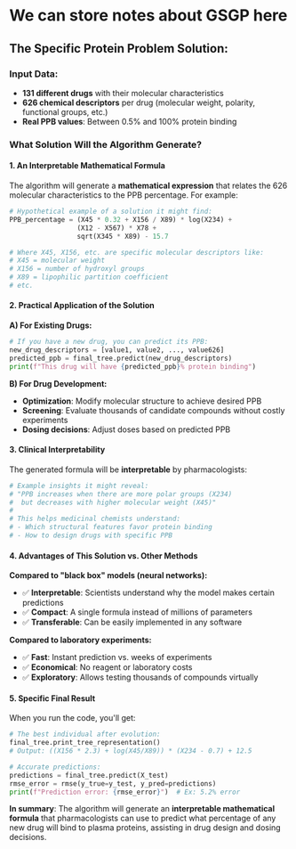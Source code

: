 # We can store notes about GSGP here

## **The Specific Protein Problem Solution:**

### **Input Data:**
- **131 different drugs** with their molecular characteristics
- **626 chemical descriptors** per drug (molecular weight, polarity, functional groups, etc.)
- **Real PPB values**: Between 0.5% and 100% protein binding

### **What Solution Will the Algorithm Generate?**

#### **1. An Interpretable Mathematical Formula**
The algorithm will generate a **mathematical expression** that relates the 626 molecular characteristics to the PPB percentage. For example:

```python
# Hypothetical example of a solution it might find:
PPB_percentage = (X45 * 0.32 + X156 / X89) * log(X234) + 
                 (X12 - X567) * X78 + 
                 sqrt(X345 * X89) - 15.7

# Where X45, X156, etc. are specific molecular descriptors like:
# X45 = molecular weight
# X156 = number of hydroxyl groups
# X89 = lipophilic partition coefficient
# etc.
```

#### **2. Practical Application of the Solution**

**A) For Existing Drugs:**
```python
# If you have a new drug, you can predict its PPB:
new_drug_descriptors = [value1, value2, ..., value626]
predicted_ppb = final_tree.predict(new_drug_descriptors)
print(f"This drug will have {predicted_ppb}% protein binding")
```

**B) For Drug Development:**
- **Optimization**: Modify molecular structure to achieve desired PPB
- **Screening**: Evaluate thousands of candidate compounds without costly experiments
- **Dosing decisions**: Adjust doses based on predicted PPB

#### **3. Clinical Interpretability**

The generated formula will be **interpretable** by pharmacologists:
```python
# Example insights it might reveal:
# "PPB increases when there are more polar groups (X234) 
#  but decreases with higher molecular weight (X45)"
# 
# This helps medicinal chemists understand:
# - Which structural features favor protein binding
# - How to design drugs with specific PPB
```

#### **4. Advantages of This Solution vs. Other Methods**

**Compared to "black box" models (neural networks):**
- ✅ **Interpretable**: Scientists understand why the model makes certain predictions
- ✅ **Compact**: A single formula instead of millions of parameters
- ✅ **Transferable**: Can be easily implemented in any software

**Compared to laboratory experiments:**
- ✅ **Fast**: Instant prediction vs. weeks of experiments
- ✅ **Economical**: No reagent or laboratory costs
- ✅ **Exploratory**: Allows testing thousands of compounds virtually

#### **5. Specific Final Result**

When you run the code, you'll get:
```python
# The best individual after evolution:
final_tree.print_tree_representation()
# Output: ((X156 * 2.3) + log(X45/X89)) * (X234 - 0.7) + 12.5

# Accurate predictions:
predictions = final_tree.predict(X_test)
rmse_error = rmse(y_true=y_test, y_pred=predictions)
print(f"Prediction error: {rmse_error}")  # Ex: 5.2% error
```

**In summary**: The algorithm will generate an **interpretable mathematical formula** that pharmacologists can use to predict what percentage of any new drug will bind to plasma proteins, assisting in drug design and dosing decisions.
